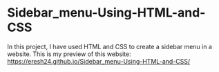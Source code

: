 # Sidebar_menu-Using-HTML-and-CSS
In this project, I have used HTML and CSS to create a sidebar menu in a website.
This is my preview of this website: https://eresh24.github.io/Sidebar_menu-Using-HTML-and-CSS/
